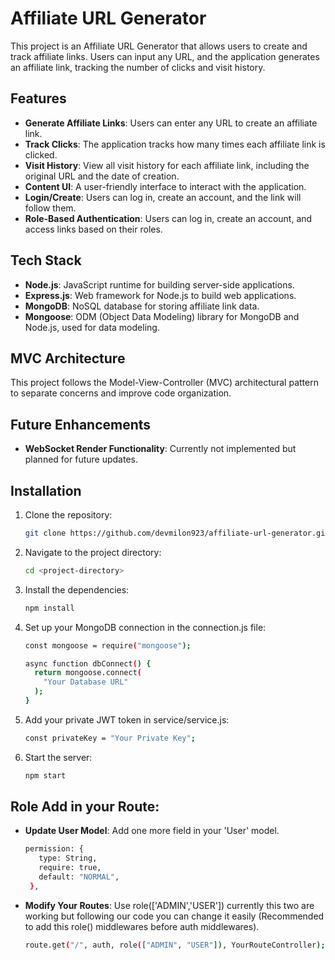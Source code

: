 # Affiliate URL Generator

This project is an Affiliate URL Generator that allows users to create and track affiliate links. Users can input any URL, and the application generates an affiliate link, tracking the number of clicks and visit history.

## Features

- **Generate Affiliate Links**: Users can enter any URL to create an affiliate link.
- **Track Clicks**: The application tracks how many times each affiliate link is clicked.
- **Visit History**: View all visit history for each affiliate link, including the original URL and the date of creation.
- **Content UI**: A user-friendly interface to interact with the application.
- **Login/Create**: Users can log in, create an account, and the link will follow them.
- **Role-Based Authentication**: Users can log in, create an account, and access links based on their roles.

## Tech Stack

- **Node.js**: JavaScript runtime for building server-side applications.
- **Express.js**: Web framework for Node.js to build web applications.
- **MongoDB**: NoSQL database for storing affiliate link data.
- **Mongoose**: ODM (Object Data Modeling) library for MongoDB and Node.js, used for data modeling.

## MVC Architecture

This project follows the Model-View-Controller (MVC) architectural pattern to separate concerns and improve code organization.

## Future Enhancements

- **WebSocket Render Functionality**: Currently not implemented but planned for future updates.

## Installation


1. Clone the repository:
   
   ```bash
   git clone https://github.com/devmilon923/affiliate-url-generator.git

2. Navigate to the project directory:
   
   ```bash
   cd <project-directory>

3. Install the dependencies:
   
   ```bash
   npm install

4. Set up your MongoDB connection in the connection.js file:
   
   ```bash
   const mongoose = require("mongoose");

   async function dbConnect() {
     return mongoose.connect(
       "Your Database URL"
     );
   }
5. Add your private JWT token in service/service.js:
   
   ```bash
   const privateKey = "Your Private Key";

6. Start the server:
   
   ```bash
   npm start


## Role Add in your Route:
- **Update User Model**: Add one more field in your 'User' model.

   ```bash
   permission: {
      type: String,
      require: true,
      default: "NORMAL",
    },

- **Modify Your Routes**: Use role(['ADMIN','USER']) currently this two are working but following our code you can change it easily (Recommended to add this role() middlewares before auth middlewares).

   ```bash
   route.get("/", auth, role(["ADMIN", "USER"]), YourRouteController);
